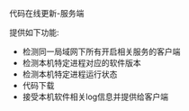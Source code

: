 代码在线更新-服务端

提供如下功能:

- 检测同一局域网下所有开启相关服务的客户端
- 检测本机特定进程对应的软件版本
- 检测本机特定进程运行状态
- 代码下载
- 接受本机软件相关log信息并提供给客户端